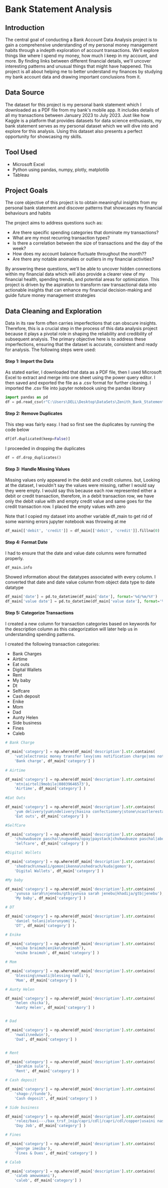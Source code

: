 # Bank Statement Analysis

## Introduction
The central goal of conducting a Bank Account Data Analysis project is to gain a comprehensive understanding of my personal money management habits through a indepth exploration of account transactions. We'll explore things like where I spend my money, how much I keep in my account, and more. By finding links between different financial details, we'll uncover interesting patterns and unusual things that might have happened. This project is all about helping me to better understand my finances by studying my bank account data and drawing important conclusions from it.


## Data Source
The dataset for this project is my personal bank statement which I downloaded as a PDF file from my bank's mobile app. It includes details of all my transactions between January 2023 to July 2023. Just like how Kaggle is a platform that provides datasets for data science enthusiasts, my bank statement serves as my personal dataset which we will dive into and explore for this analysis. Using this dataset also presents a perfect opportunity for showcasing my skills. 


## Tool Used 
* Microsoft Excel 
* Python using pandas, numpy, plotly, matplotlib
* Tableau 


## Project Goals
The core objective of this project is to obtain meaningful insights from my personal bank statement and discover patterns that showcases my financial behaviours and habits 

The project aims to address questions such as: 
* Are there specific spending categories that dominate my transactions?
* What are my most recurring transaction types?
* Is there a correlation between the size of transactions and the day of the week?
* How does my account balance fluctuate throughout the month??
* Are there any notable anomalies or outliers in my financial activities?

By answering these questions, we'll be able to uncover hidden connections within my financial data which will also provide a clearer view of my financial health, spending trends, and potential areas for optimization.  This project is driven by the aspiration to transform raw transactional data into actionable insights that can enhance my financial decision-making and guide future money management strategies 


## Data Cleaning and Exploration 
Data in its raw form often carries imperfections that can obscure insights. Therefore, this is a crucial step in the process of this data analysis project because it plays a pivotal role in shaping the reliability and credibility of subsequent analysis. The primary objective here is to address these imperfections, ensuring that the dataset is accurate, consistent and ready for analysis. The following steps were used: 

#### Step 1: Import the Data
As stated earlier, I downloaded that data as a PDF file, then I used Microsoft Excel to extract and merge into one sheet using the power query editor. I then saved and exported the file as a .csv format for further cleaning. I imported the .csv file into jupyter notebook using the pandas library 

```python
import pandas as pd
df = pd.read_csv(r"C:\Users\DELL\Desktop\DataSets\Zenith_Bank_Statement.csv")
```

#### Step 2: Remove Duplicates 
This step was fairly easy. I had so first see the duplicates by running the code below
```python
df[df.duplicated(keep=False)]
```
I proceeded in dropping the duplicates
```python
df = df.drop_duplicates()
```

#### Step 3: Handle Missing Values
Missing values only appeared in the debit and credit columns. but, Looking at the dataset, I wouldn't say the values were missing, rather I would say they were empty. I would say this because each row represented either a debit or credit transaction, therefore, in a debit transaction row, we have only the debit value with and empty credit value and same goes for the credit transaction row.
I placed the empty values with zero

Note that I copied my dataset into another variable df_main to get rid of some warning errors jupyter notebook was throwing at me 
```python 
df_main[['debit', 'credit']] = df_main[['debit', 'credit']].fillna(0)
```

#### Step 4: Format Date 
I had to ensure that the date and value date columns were formatted properly. 
```
df_main.info
```
Showed information about the datatypes associated with every column. 
I converted that date and date value column from object data type to date datatype 
```python 
df_main['date'] = pd.to_datetime(df_main['date'], format='%d/%m/%Y')
df_main['value date'] = pd.to_datetime(df_main['value date'], format='%d/%m/%Y')
```
#### Step 5: Categorize Transactions 
I created a new column for transaction categories based on keywords for the description column as this categorization will later help us in understanding spending patterns. 

I created the following transaction categories:
- Bank Charges
- Airtime
- Eat outs
- Digital Wallets
- Rent
- My baby
- Dt
- Selfcare
- Cash deposit
- Enike
- Mom 
- Dad
- Aunty Helen 
- Side business
- Fines
- Caleb


```python
# Bank Charge

df_main['category'] = np.where(df_main['description'].str.contains(
    'vat|electronic money transfer levy|sms notification charge|sms notification charge|visa card maintenance fee'), 
    'Bank charge', df_main['category'] )
    
# Airtime

df_main['category'] = np.where(df_main['description'].str.contains(
    'mtn|airtel|9mobile|08039646573'), 
    'Airtime', df_main['category'] )
                               
#Eat Outs

df_main['category'] = np.where(df_main['description'].str.contains(
    'yum delivery|yum\ndelivery|hasina confectionery|stone\ncastlerestaurant|/henry\nadebayo/fcmb/sheddy'), 
    'Eat outs', df_main['category'] )

#SelfCare

df_main['category'] = np.where(df_main['description'].str.contains(
    'chukwubueze paschal\nugwumba/opay|paystack|chukwubueze paschal|abdulsamad ayobami|chikwendu|ibrahim yakubu'), 
    'Selfcare', df_main['category'] )

#Digital Wallets

df_main['category'] = np.where(df_main['description'].str.contains(
    'shedrach\nnwali/gomon|ikenna\nshedrach/kuda|gomon'), 
    'Digital Wallets', df_main['category'] )

#My baby

df_main['category'] = np.where(df_main['description'].str.contains(
    'yunusa sarah\njenebu/gtb|yunusa sarah jenebu|khadija/gtb|jenebu'), 
    'My baby', df_main['category'] )

# DT

df_main['category'] = np.where(df_main['description'].str.contains(
    'daniel tolani|olorunyomi'), 
    'DT', df_main['category'] )

# Enike

df_main['category'] = np.where(df_main['description'].str.contains(
    'enike braimoh|enike\nbraimoh'), 
    'enike braimoh', df_main['category'] )

# Mom

df_main['category'] = np.where(df_main['description'].str.contains(
    'blessing\nnwali|blessing nwali'), 
    'Mom', df_main['category'] )

# Aunty Helen

df_main['category'] = np.where(df_main['description'].str.contains(
    'helen chicka'), 
    'Aunty Helen', df_main['category'] )


# Dad

df_main['category'] = np.where(df_main['description'].str.contains(
    'nwali\nedwin'), 
    'Dad', df_main['category'] )


# Rent

df_main['category'] = np.where(df_main['description'].str.contains(
    'ibrahim sule'), 
    'Rent', df_main['category'] )

# Cash deposit

df_main['category'] = np.where(df_main['description'].str.contains(
    'shago-//tunde'), 
    'Cash deposit', df_main['category'] )

# Side business

df_main['category'] = np.where(df_main['description'].str.contains(
    'rolez/baxi---/bax_trsf_|nip/capri/cdl|/capri/cdl/copper|usaini nasiru|onyedika elias|cash/trf/045rnbe02251681035150766'), 
    'Day Job', df_main['category'] )

# Fines

df_main['category'] = np.where(df_main['description'].str.contains(
    'george imeiba'), 
    'Fines & Dues', df_main['category'] )

# Caleb

df_main['category'] = np.where(df_main['description'].str.contains(
    'caleb amowomani'), 
    'caleb', df_main['category'] )


```